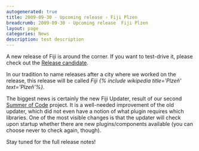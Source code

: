 ```yaml
---
autogenerated: true
title: 2009-09-30 - Upcoming release › Fiji Plzen
breadcrumb: 2009-09-30 - Upcoming release  Fiji Plzen
layout: page
categories: News
description: test description
---
```


A new release of Fiji is around the corner. If you want to test-drive it, please check out the [Release candidate](Downloads#Release_candidate).

In our tradition to name releases after a city where we worked on the release, this release will be called *Fiji {% include wikipedia title='Plzeň' text='Plzeň'%}*.

The biggest news is certainly the new Fiji Updater, result of our second [Summer of Code](2009-03-18_-_Google_Summer_of_Code) project. It is a well-needed improvement of the old updater, which did not even have a notion of what plugin requires which libraries. One of the most visible changes is that the updater will check upon startup whether there are new plugins/components available (you can choose never to check again, though).

Stay tuned for the full release notes!


